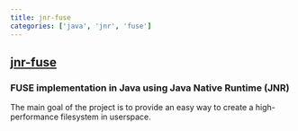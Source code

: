 ```yaml
---
title: jnr-fuse
categories: ['java', 'jnr', 'fuse']
---
```

## [jnr-fuse](https://github.com/SerCeMan/jnr-fuse)

### FUSE implementation in Java using Java Native Runtime (JNR)


The main goal of the project is to provide an easy way to create a high-performance filesystem in userspace.
